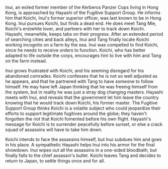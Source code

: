 Inui, an exiled former member of the Kerberos Panzer Cops living in Hong Kong, is approached by Hayashi of the Fugitive Support Group. He informs him that Koichi, Inui's former superior officer, was last known to be in Hong Kong. Inui pursues Koichi, but finds a dead end. He does meet Tang Mie, Koichi's erstwhile lover, and partners with her to track down Koichi. Hayashi, meanwhile, keeps tabs on their progress. After an extended period of searching cities and back alleys, Inui and Tang finally locate Koichi working incognito on a farm by the sea. Inui was compelled to find Koichi, since he needs to receive orders to function. Koichi, who has better adapted to life outside the corps, encourages him to live with him and Tang on the farm instead.

Inui grows frustrated with Koichi, and his seeming disregard for his abandoned comrades. Koichi confesses that he is not so well adjusted as he appears, and that he partnered with Tang to have someone to follow himself. He may have left Japan thinking that he was freeing himself from the system, but in reality he was just a stray dog changing masters. Hayashi meets with Inui, and reveals that the government let him leave the country knowing that he would track down Koichi, his former master. The Fugitive Support Group thinks Koichi is a volatile subject who could jeopardize their efforts to support legitimate fugitives around the globe; they haven't forgotten the riot that Koichi fomented before his own flight. Hayashi's message for Koichi is to surrender peacefully before sunset, or else a crack squad of assassins will have to take him down.


Koichi intends to face the assassins himself, but Inui subdues him and goes in his place. A sympathetic Hayashi helps Inui into his armor for the final showdown. Inui wipes out all the assassins in a one-sided bloodbath, but finally falls to the chief assassin's bullet. Koichi leaves Tang and decides to return to Japan, to settle things once and for all.